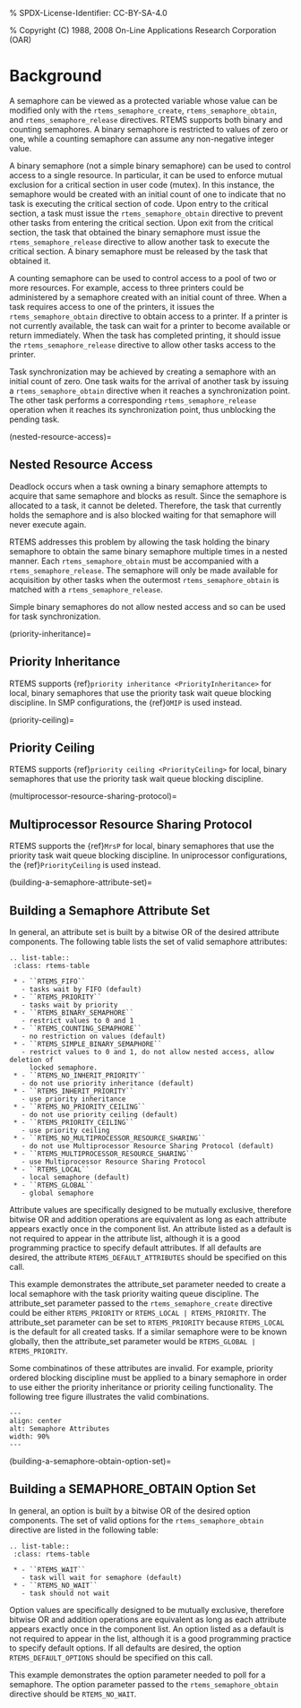 % SPDX-License-Identifier: CC-BY-SA-4.0

% Copyright (C) 1988, 2008 On-Line Applications Research Corporation (OAR)

# Background

A semaphore can be viewed as a protected variable whose value can be modified
only with the `rtems_semaphore_create`, `rtems_semaphore_obtain`, and
`rtems_semaphore_release` directives. RTEMS supports both binary and
counting semaphores. A binary semaphore is restricted to values of zero or one,
while a counting semaphore can assume any non-negative integer value.

A binary semaphore (not a simple binary semaphore) can be used to control
access to a single resource. In particular, it can be used to enforce mutual
exclusion for a critical section in user code (mutex). In this instance, the
semaphore would be created with an initial count of one to indicate that no
task is executing the critical section of code. Upon entry to the critical
section, a task must issue the `rtems_semaphore_obtain` directive to prevent
other tasks from entering the critical section. Upon exit from the critical
section, the task that obtained the binary semaphore must issue the
`rtems_semaphore_release` directive to allow another task to execute the
critical section. A binary semaphore must be released by the task that
obtained it.

A counting semaphore can be used to control access to a pool of two or more
resources. For example, access to three printers could be administered by a
semaphore created with an initial count of three. When a task requires access
to one of the printers, it issues the `rtems_semaphore_obtain` directive to
obtain access to a printer. If a printer is not currently available, the task
can wait for a printer to become available or return immediately. When the
task has completed printing, it should issue the `rtems_semaphore_release`
directive to allow other tasks access to the printer.

Task synchronization may be achieved by creating a semaphore with an initial
count of zero. One task waits for the arrival of another task by issuing a
`rtems_semaphore_obtain` directive when it reaches a synchronization point.
The other task performs a corresponding `rtems_semaphore_release` operation
when it reaches its synchronization point, thus unblocking the pending task.

(nested-resource-access)=

## Nested Resource Access

Deadlock occurs when a task owning a binary semaphore attempts to acquire that
same semaphore and blocks as result. Since the semaphore is allocated to a
task, it cannot be deleted. Therefore, the task that currently holds the
semaphore and is also blocked waiting for that semaphore will never execute
again.

RTEMS addresses this problem by allowing the task holding the binary semaphore
to obtain the same binary semaphore multiple times in a nested manner. Each
`rtems_semaphore_obtain` must be accompanied with a
`rtems_semaphore_release`. The semaphore will only be made available for
acquisition by other tasks when the outermost `rtems_semaphore_obtain` is
matched with a `rtems_semaphore_release`.

Simple binary semaphores do not allow nested access and so can be used for task
synchronization.

(priority-inheritance)=

## Priority Inheritance

RTEMS supports {ref}`priority inheritance <PriorityInheritance>` for local,
binary semaphores that use the priority task wait queue blocking discipline.
In SMP configurations, the {ref}`OMIP` is used instead.

(priority-ceiling)=

## Priority Ceiling

RTEMS supports {ref}`priority ceiling <PriorityCeiling>` for local, binary
semaphores that use the priority task wait queue blocking discipline.

(multiprocessor-resource-sharing-protocol)=

## Multiprocessor Resource Sharing Protocol

RTEMS supports the {ref}`MrsP` for local, binary semaphores that use the
priority task wait queue blocking discipline. In uniprocessor configurations,
the {ref}`PriorityCeiling` is used instead.

(building-a-semaphore-attribute-set)=

## Building a Semaphore Attribute Set

In general, an attribute set is built by a bitwise OR of the desired attribute
components. The following table lists the set of valid semaphore attributes:

```{eval-rst}
.. list-table::
 :class: rtems-table

 * - ``RTEMS_FIFO``
   - tasks wait by FIFO (default)
 * - ``RTEMS_PRIORITY``
   - tasks wait by priority
 * - ``RTEMS_BINARY_SEMAPHORE``
   - restrict values to 0 and 1
 * - ``RTEMS_COUNTING_SEMAPHORE``
   - no restriction on values (default)
 * - ``RTEMS_SIMPLE_BINARY_SEMAPHORE``
   - restrict values to 0 and 1, do not allow nested access, allow deletion of
     locked semaphore.
 * - ``RTEMS_NO_INHERIT_PRIORITY``
   - do not use priority inheritance (default)
 * - ``RTEMS_INHERIT_PRIORITY``
   - use priority inheritance
 * - ``RTEMS_NO_PRIORITY_CEILING``
   - do not use priority ceiling (default)
 * - ``RTEMS_PRIORITY_CEILING``
   - use priority ceiling
 * - ``RTEMS_NO_MULTIPROCESSOR_RESOURCE_SHARING``
   - do not use Multiprocessor Resource Sharing Protocol (default)
 * - ``RTEMS_MULTIPROCESSOR_RESOURCE_SHARING``
   - use Multiprocessor Resource Sharing Protocol
 * - ``RTEMS_LOCAL``
   - local semaphore (default)
 * - ``RTEMS_GLOBAL``
   - global semaphore
```

Attribute values are specifically designed to be mutually exclusive, therefore
bitwise OR and addition operations are equivalent as long as each attribute
appears exactly once in the component list. An attribute listed as a default
is not required to appear in the attribute list, although it is a good
programming practice to specify default attributes. If all defaults are
desired, the attribute `RTEMS_DEFAULT_ATTRIBUTES` should be specified on this
call.

This example demonstrates the attribute_set parameter needed to create a local
semaphore with the task priority waiting queue discipline. The attribute_set
parameter passed to the `rtems_semaphore_create` directive could be either
`RTEMS_PRIORITY` or `RTEMS_LOCAL | RTEMS_PRIORITY`. The attribute_set
parameter can be set to `RTEMS_PRIORITY` because `RTEMS_LOCAL` is the
default for all created tasks. If a similar semaphore were to be known
globally, then the attribute_set parameter would be `RTEMS_GLOBAL | RTEMS_PRIORITY`.

Some combinatinos of these attributes are invalid. For example, priority
ordered blocking discipline must be applied to a binary semaphore in order to
use either the priority inheritance or priority ceiling functionality. The
following tree figure illustrates the valid combinations.

```{figure} ../../images/c_user/semaphore_attributes.png
---
align: center
alt: Semaphore Attributes
width: 90%
---
```

(building-a-semaphore-obtain-option-set)=

## Building a SEMAPHORE_OBTAIN Option Set

In general, an option is built by a bitwise OR of the desired option
components. The set of valid options for the `rtems_semaphore_obtain`
directive are listed in the following table:

```{eval-rst}
.. list-table::
 :class: rtems-table

 * - ``RTEMS_WAIT``
   - task will wait for semaphore (default)
 * - ``RTEMS_NO_WAIT``
   - task should not wait
```

Option values are specifically designed to be mutually exclusive, therefore
bitwise OR and addition operations are equivalent as long as each attribute
appears exactly once in the component list. An option listed as a default is
not required to appear in the list, although it is a good programming practice
to specify default options. If all defaults are desired, the option
`RTEMS_DEFAULT_OPTIONS` should be specified on this call.

This example demonstrates the option parameter needed to poll for a semaphore.
The option parameter passed to the `rtems_semaphore_obtain` directive should
be `RTEMS_NO_WAIT`.
